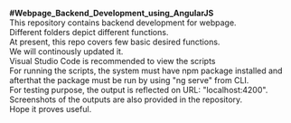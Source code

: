 <b>#Webpage_Backend_Development_using_AngularJS</b><br>
This repository contains backend development for webpage.<br>Different folders depict different functions.<br>At present, this repo covers few basic desired functions.<br>We will continously updated it.<br>Visual Studio Code is recommended to view the scripts<br>For running the scripts, the system must have npm package installed and afterthat the package must be run by using "ng serve" from CLI.<br>For testing purpose, the output is reflected on URL: "localhost:4200".<br>Screenshots of the outputs are also provided in the repository.<br>Hope it proves useful.
